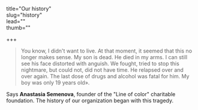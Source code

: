 title="Our history"  
slug="history"  
lead=""  
thumb=""  

+++

> You know, I didn't want to live. At that moment, it seemed that this no longer makes sense. My son is dead. He died in my arms. I can still see his face distorted with anguish. We fought, tried to stop this nightmare, but could not, did not have time. He relapsed over and over again. The last dose of drugs and alcohol was fatal for him. My boy was only 19 years old».

Says **Anastasia Semenova**, founder of the "Line of color" charitable foundation. The history of our organization began with this tragedy.
